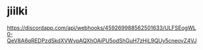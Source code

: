 # jiilki
https://discordapp.com/api/webhooks/459269988562501633/ULFSEogWL0-QeV8A6qREDPzdSkdXVWvpAQXhOAiPU5odShGuH7zHiL9QUy5cneovZ4VJ
